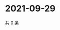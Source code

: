 # 2021-09-29

共 0 条

<!-- BEGIN WEIBO -->
<!-- 最后更新时间 Wed Sep 29 2021 05:09:40 GMT+0800 (China Standard Time) -->

<!-- END WEIBO -->
